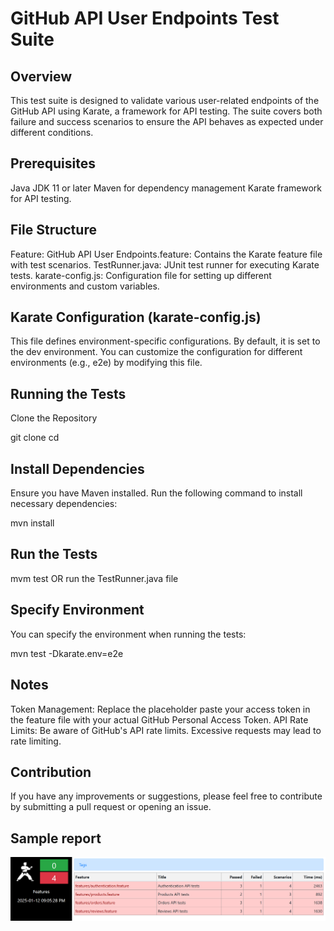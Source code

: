 # GitHub API User Endpoints Test Suite

## Overview
This test suite is designed to validate various user-related endpoints of the GitHub API using Karate, a framework for API testing. The suite covers both failure and success scenarios to ensure the API behaves as expected under different conditions.

## Prerequisites
Java JDK 11 or later
Maven for dependency management
Karate framework for API testing.

## File Structure
Feature: GitHub API User Endpoints.feature: Contains the Karate feature file with test scenarios.
TestRunner.java: JUnit test runner for executing Karate tests.
karate-config.js: Configuration file for setting up different environments and custom variables.

## Karate Configuration (karate-config.js)
This file defines environment-specific configurations. By default, it is set to the dev environment. You can customize the configuration for different environments (e.g., e2e) by modifying this file.

## Running the Tests
Clone the Repository

git clone <repository-url>
cd <repository-directory>

## Install Dependencies

Ensure you have Maven installed. Run the following command to install necessary dependencies:

mvn install

## Run the Tests

mvm test OR run the TestRunner.java file

## Specify Environment

You can specify the environment when running the tests:

mvn test -Dkarate.env=e2e

## Notes
Token Management: Replace the placeholder paste your access token in the feature file with your actual GitHub Personal Access Token.
API Rate Limits: Be aware of GitHub's API rate limits. Excessive requests may lead to rate limiting.

## Contribution
If you have any improvements or suggestions, please feel free to contribute by submitting a pull request or opening an issue.

## Sample report
![img.png](img.png)